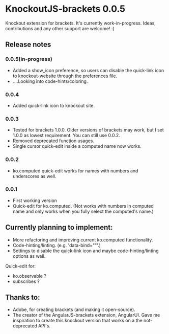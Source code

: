 KnockoutJS-brackets 0.0.5
===================

Knockout extension for brackets. It's currently work-in-progress. 
Ideas, contributions and any other support are welcome! :)

## Release notes

### 0.0.5(in-progress)
* Added a show_icon preference, so users can disable the quick-link icon to knockout-website through the preferences file.
* ....Looking into code-hints/coloring.

### 0.0.4
* Added quick-link icon to knockout site.

### 0.0.3
* Tested for brackets 1.0.0. Older versions of brackets may work, but I set 1.0.0 as lowest requirement. You can still use 0.0.2. 
* Removed deprecated function usages.
* Single cursor quick-edit inside a computed name now works.

### 0.0.2
* ko.computed quick-edit works for names with numbers and underscores as well.

### 0.0.1
* First working version 
* Quick-edit for ko.computed. (Not works with numbers in computed name and only works when you fully select the computed's name.)


Currently planning to implement:
-----------
* More refactoring and improving current ko.computed functionality.
* Code-hinting/linting. (e.g. 'data-bind=""'.)
* Settings to disable the quick-link icon and maybe code-hinting/linting options as well.

Quick-edit for:
* ko.observable ?
* subscribes ?

Thanks to:
-----------
* Adobe, for creating brackets (and making it open-source).
* The creator of the AngularJS-brackets extension, AngularUI. Gave me inspiration to create this knockout version that works on a the not-deprecated API's.